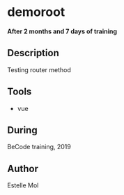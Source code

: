 # demoroot
**After 2 months and 7 days of training**

## Description
Testing router method

## Tools
* vue

## During
BeCode training, 2019

## Author
Estelle Mol
